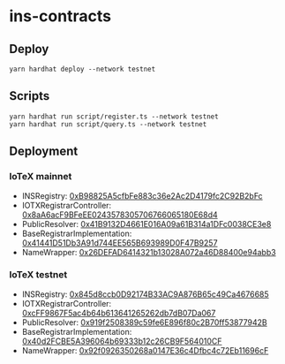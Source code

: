 ins-contracts
=============

## Deploy

```
yarn hardhat deploy --network testnet
```

## Scripts

```
yarn hardhat run script/register.ts --network testnet
yarn hardhat run script/query.ts --network testnet
```

## Deployment

### IoTeX mainnet

- INSRegistry: [0xB98825A5cfbFe883c36e2Ac2D4179fc2C92B2bFc](https://iotexscan.io/address/0xB98825A5cfbFe883c36e2Ac2D4179fc2C92B2bFc)
- IOTXRegistrarController: [0x8aA6acF9BFeEE0243578305706766065180E68d4](https://iotexscan.io/address/0x8aA6acF9BFeEE0243578305706766065180E68d4)
- PublicResolver: [0x41B9132D4661E016A09a61B314a1DFc0038CE3e8](https://iotexscan.io/address/0x41B9132D4661E016A09a61B314a1DFc0038CE3e8)
- BaseRegistrarImplementation: [0x41441D51Db3A91d744EE565B693989D0F47B9257](https://iotexscan.io/address/0x41441D51Db3A91d744EE565B693989D0F47B9257)
- NameWrapper: [0x26DEFAD6414321b13028A072a46D88400e94abb3](https://iotexscan.io/address/0x26DEFAD6414321b13028A072a46D88400e94abb3)

### IoTeX testnet

- INSRegistry: [0x845d8ccb0D92174B33AC9A876B65c49Ca4676685](https://testnet.iotexscan.io/address/0x845d8ccb0D92174B33AC9A876B65c49Ca4676685)
- IOTXRegistrarController: [0xcFF9867F5ac4b64b613641265262db7dB07Da067](https://testnet.iotexscan.io/address/0xcFF9867F5ac4b64b613641265262db7dB07Da067)
- PublicResolver: [0x919f2508389c59fe6E896f80c2B70ff53877942B](https://testnet.iotexscan.io/address/0x919f2508389c59fe6E896f80c2B70ff53877942B)
- BaseRegistrarImplementation: [0x40d2FCBE5A396064b69333b12c26CB9F564010CF](https://testnet.iotexscan.io/address/0x40d2FCBE5A396064b69333b12c26CB9F564010CF)
- NameWrapper: [0x92f0926350268a0147E36c4Dfbc4c72Eb11696cF](https://testnet.iotexscan.io/address/0x92f0926350268a0147E36c4Dfbc4c72Eb11696cF)
